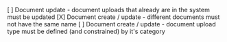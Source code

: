 [ ] Document update - document uploads that already are in the system must be updated
[X] Document create / update - different documents must not have the same name
[ ] Document create / update - document upload type must be defined (and constrained) by it's category
